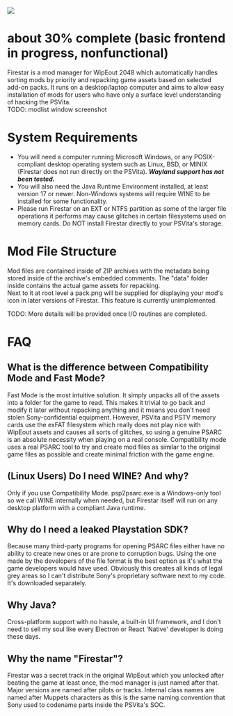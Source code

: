 ![](https://files.worlio.com/users/bonkmaykr/http/git/embed/firestar.png)

# about 30% complete (basic frontend in progress, nonfunctional)

Firestar is a mod manager for WipEout 2048 which automatically handles sorting mods by priority and repacking game assets based on selected add-on packs. It runs on a desktop/laptop computer and aims to allow easy installation of mods for users who have only a surface level understanding of hacking the PSVita.  
TODO: modlist window screenshot
  
# System Requirements
- You will need a computer running Microsoft Windows, or any POSIX-compliant desktop operating system such as Linux, BSD, or MINIX (Firestar does not run directly on the PSVita). ***Wayland support has not been tested.***
- You will also need the Java Runtime Environment installed, at least version 17 or newer. Non-Windows systems will require WINE to be installed for some functionality.
- Please run Firestar on an EXT or NTFS partition as some of the larger file operations it performs may cause glitches in certain filesystems used on memory cards. Do NOT install Firestar directly to your PSVita's storage.

# Mod File Structure
Mod files are contained inside of ZIP archives with the metadata being stored inside of the archive's embedded comments. The "data" folder inside contains the actual game assets for repacking.  
Next to it at root level a pack.png will be supplied for displaying your mod's icon in later versions of Firestar. This feature is currently unimplemented.  
  
TODO: More details will be provided once I/O routines are completed.

# FAQ
## What is the difference between Compatibility Mode and Fast Mode?
Fast Mode is the most intuitive solution. It simply unpacks all of the assets into a folder for the game to read. This makes it trivial to go back and modify it later without repacking anything and it means you don't need stolen Sony-confidential equipment. However, PSVita and PSTV memory cards use the exFAT filesystem which really does not play nice with WipEout assets and causes all sorts of glitches, so using a genuine PSARC is an absolute necessity when playing on a real console. Compatibility mode uses a real PSARC tool to try and create mod files as similar to the original game files as possible and create minimal friction with the game engine. 

## (Linux Users) Do I need WINE? And why?
Only if you use Compatibility Mode. psp2psarc.exe is a Windows-only tool so we call WINE internally when needed, but Firestar itself will run on any desktop platform with a compliant Java runtime.

## Why do I need a leaked Playstation SDK?
Because many third-party programs for opening PSARC files either have no ability to create new ones or are prone to corruption bugs. Using the one made by the developers of the file format is the best option as it's what the game developers would have used. Obviously this creates all kinds of legal grey areas so I can't distribute Sony's proprietary software next to my code. It's downloaded separately.

## Why Java?
Cross-platform support with no hassle, a built-in UI framework, and I don't need to sell my soul like every Electron or React 'Native' developer is doing these days.  
  
## Why the name "Firestar"?
Firestar was a secret track in the original WipEout which you unlocked after beating the game at least once, the mod manager is just named after that. Major versions are named after pilots or tracks. Internal class names are named after Muppets characters as this is the same naming convention that Sony used to codename parts inside the PSVita's SOC.